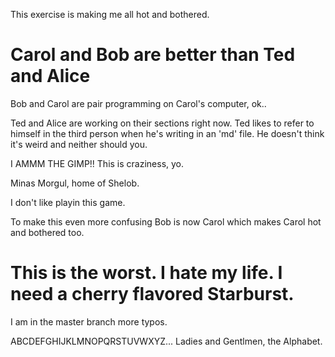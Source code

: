 
This exercise is making me all hot and bothered.


# Carol and Bob are better than Ted and Alice

Bob and Carol are pair programming on Carol's computer, ok..

Ted and Alice are working on their sections right now. Ted likes to refer to himself in the third person when he's writing in an 'md' file. He doesn't think it's weird and neither should you.

I AMMM THE GIMP!!
This is craziness, yo.


Minas Morgul, home of Shelob.

I don't like playin this game.

To make this even more confusing Bob is now Carol which makes Carol hot and bothered too.


This is the worst. I hate my life. I need a cherry flavored Starburst.
=======

I am in the master branch more typos.

ABCDEFGHIJKLMNOPQRSTUVWXYZ... Ladies and Gentlmen, the Alphabet. 
